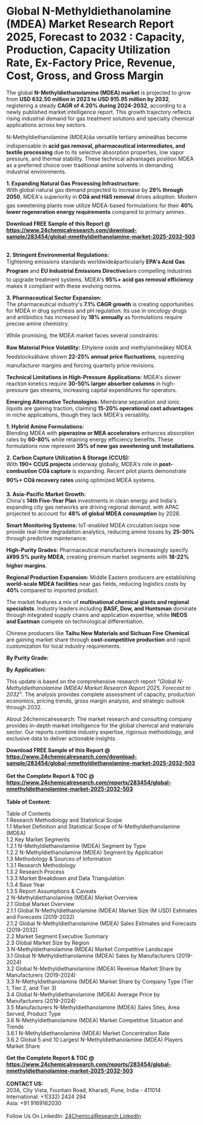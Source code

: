 <h1>Global N-Methyldiethanolamine (MDEA) Market Research Report 2025, Forecast to 2032 : Capacity, Production, Capacity Utilization Rate, Ex-Factory Price, Revenue, Cost, Gross, and Gross Margin</h1><p>The global <strong>N-Methyldiethanolamine (MDEA) market</strong> is projected to grow from <strong>USD 632.50 million in 2023 to USD 915.95 million by 2032</strong>, registering a steady <strong>CAGR of 4.20% during 2024-2032</strong>, according to a newly published market intelligence report. This growth trajectory reflects rising industrial demand for gas treatment solutions and specialty chemical applications across key sectors.</p><p>N-Methyldiethanolamine (MDEA)âa versatile tertiary amineâhas become indispensable in <strong>acid gas removal, pharmaceutical intermediates, and textile processing</strong> due to its selective absorption properties, low vapor pressure, and thermal stability. These technical advantages position MDEA as a preferred choice over traditional amine solvents in demanding industrial environments.</p><p><strong>1. Expanding Natural Gas Processing Infrastructure:</strong><br>
With global natural gas demand projected to increase by <strong>29% through 2050</strong>, MDEA's superiority in <strong>COâ and HâS removal</strong> drives adoption. Modern gas sweetening plants now utilize MDEA-based formulations for their <strong>40% lower regeneration energy requirements</strong> compared to primary amines.</p><div><b>Download FREE Sample of this Report @ 
            <a href="https://www.24chemicalresearch.com/download-sample/283454/global-nmethyldiethanolamine-market-2025-2032-503">
            https://www.24chemicalresearch.com/download-sample/283454/global-nmethyldiethanolamine-market-2025-2032-503</a></b></div><br><p><strong>2. Stringent Environmental Regulations:</strong><br>
Tightening emissions standards worldwideâparticularly <strong>EPA's Acid Gas Program</strong> and <strong>EU Industrial Emissions Directive</strong>âare compelling industries to upgrade treatment systems. MDEA's <strong>95%+ acid gas removal efficiency</strong> makes it compliant with these evolving norms.</p><p><strong>3. Pharmaceutical Sector Expansion:</strong><br>
The pharmaceutical industry's <strong>7.1% CAGR growth</strong> is creating opportunities for MDEA in drug synthesis and pH regulation. Its use in oncology drugs and antibiotics has increased by <strong>18% annually</strong> as formulations require precise amine chemistry.</p><p>While promising, the MDEA market faces several constraints:</p><p><strong>Raw Material Price Volatility:</strong> Ethylene oxide and methylamineâkey MDEA feedstocksâhave shown <strong>22-25% annual price fluctuations</strong>, squeezing manufacturer margins and forcing quarterly price revisions.</p><p><strong>Technical Limitations in High-Pressure Applications:</strong> MDEA's slower reaction kinetics require <strong>30-50% larger absorber columns</strong> in high-pressure gas streams, increasing capital expenditures for operators.</p><p><strong>Emerging Alternative Technologies:</strong> Membrane separation and ionic liquids are gaining traction, claiming <strong>15-20% operational cost advantages</strong> in niche applications, though they lack MDEA's versatility.</p><p><strong>1. Hybrid Amine Formulations:</strong><br>
Blending MDEA with <strong>piperazine or MEA accelerators</strong> enhances absorption rates by <strong>60-80%</strong> while retaining energy efficiency benefits. These formulations now represent <strong>35% of new gas sweetening unit installations</strong>.</p><p><strong>2. Carbon Capture Utilization &amp; Storage (CCUS):</strong><br>
With <strong>190+ CCUS projects</strong> underway globally, MDEA's role in <strong>post-combustion COâ capture</strong> is expanding. Recent pilot plants demonstrate <strong>90%+ COâ recovery rates</strong> using optimized MDEA systems.</p><p><strong>3. Asia-Pacific Market Growth:</strong><br>
China's <strong>14th Five-Year Plan</strong> investments in clean energy and India's expanding city gas networks are driving regional demand, with APAC projected to account for <strong>48% of global MDEA consumption</strong> by 2028.</p><p><strong>Smart Monitoring Systems:</strong> IoT-enabled MDEA circulation loops now provide real-time degradation analytics, reducing amine losses by <strong>25-30%</strong> through predictive maintenance.</p><p><strong>High-Purity Grades:</strong> Pharmaceutical manufacturers increasingly specify <strong>â¥99.5% purity MDEA</strong>, creating premium market segments with <strong>18-22% higher margins</strong>.</p><p><strong>Regional Production Expansion:</strong> Middle Eastern producers are establishing <strong>world-scale MDEA facilities</strong> near gas fields, reducing logistics costs by <strong>40%</strong> compared to imported product.</p><p>The market features a mix of <strong>multinational chemical giants and regional specialists</strong>. Industry leaders including <strong>BASF, Dow, and Huntsman</strong> dominate through integrated supply chains and application expertise, while <strong>INEOS and Eastman</strong> compete on technological differentiation.</p><p>Chinese producers like <strong>Taihu New Materials and Sichuan Fine Chemical</strong> are gaining market share through <strong>cost-competitive production</strong> and rapid customization for local industry requirements.</p><p><strong>By Purity Grade:</strong></p><p><strong>By Application:</strong></p><p>This update is based on the comprehensive research report <em>"Global N-Methyldiethanolamine (MDEA) Market Research Report 2025, Forecast to 2032"</em>. The analysis provides complete assessment of capacity, production economics, pricing trends, gross margin analysis, and strategic outlook through 2032.</p><p>About 24chemicalresearch: The market research and consulting company provides in-depth market intelligence for the global chemical and materials sector. Our reports combine industry expertise, rigorous methodology, and exclusive data to deliver actionable insights.</p><div><b>Download FREE Sample of this Report @ 
            <a href="https://www.24chemicalresearch.com/download-sample/283454/global-nmethyldiethanolamine-market-2025-2032-503">
            https://www.24chemicalresearch.com/download-sample/283454/global-nmethyldiethanolamine-market-2025-2032-503</a></b></div><br><div><b>Get the Complete Report & TOC @ 
            <a href="https://www.24chemicalresearch.com/reports/283454/global-nmethyldiethanolamine-market-2025-2032-503">
            https://www.24chemicalresearch.com/reports/283454/global-nmethyldiethanolamine-market-2025-2032-503</a></b></div><br>
            <b>Table of Content:</b><p>Table of Contents<br />
1 Research Methodology and Statistical Scope<br />
1.1 Market Definition and Statistical Scope of N-Methyldiethanolamine (MDEA)<br />
1.2 Key Market Segments<br />
1.2.1 N-Methyldiethanolamine (MDEA) Segment by Type<br />
1.2.2 N-Methyldiethanolamine (MDEA) Segment by Application<br />
1.3 Methodology & Sources of Information<br />
1.3.1 Research Methodology<br />
1.3.2 Research Process<br />
1.3.3 Market Breakdown and Data Triangulation<br />
1.3.4 Base Year<br />
1.3.5 Report Assumptions & Caveats<br />
2 N-Methyldiethanolamine (MDEA) Market Overview<br />
2.1 Global Market Overview<br />
2.1.1 Global N-Methyldiethanolamine (MDEA) Market Size (M USD) Estimates and Forecasts (2019-2032)<br />
2.1.2 Global N-Methyldiethanolamine (MDEA) Sales Estimates and Forecasts (2019-2032)<br />
2.2 Market Segment Executive Summary<br />
2.3 Global Market Size by Region<br />
3 N-Methyldiethanolamine (MDEA) Market Competitive Landscape<br />
3.1 Global N-Methyldiethanolamine (MDEA) Sales by Manufacturers (2019-2024)<br />
3.2 Global N-Methyldiethanolamine (MDEA) Revenue Market Share by Manufacturers (2019-2024)<br />
3.3 N-Methyldiethanolamine (MDEA) Market Share by Company Type (Tier 1, Tier 2, and Tier 3)<br />
3.4 Global N-Methyldiethanolamine (MDEA) Average Price by Manufacturers (2019-2024)<br />
3.5 Manufacturers N-Methyldiethanolamine (MDEA) Sales Sites, Area Served, Product Type<br />
3.6 N-Methyldiethanolamine (MDEA) Market Competitive Situation and Trends<br />
3.6.1 N-Methyldiethanolamine (MDEA) Market Concentration Rate<br />
3.6.2 Global 5 and 10 Largest N-Methyldiethanolamine (MDEA) Players Market Share </p><div><b>Get the Complete Report & TOC @ 
            <a href="https://www.24chemicalresearch.com/reports/283454/global-nmethyldiethanolamine-market-2025-2032-503">
            https://www.24chemicalresearch.com/reports/283454/global-nmethyldiethanolamine-market-2025-2032-503</a></b></div><br><b>CONTACT US:</b><br>
            203A, City Vista, Fountain Road, Kharadi, Pune, India - 411014<br>
            International: +1(332) 2424 294<br>
            Asia: +91 9169162030 <br><br>
            Follow Us On LinkedIn: <a href="https://www.linkedin.com/company/24chemicalresearch/">24ChemicalResearch LinkedIn</a>